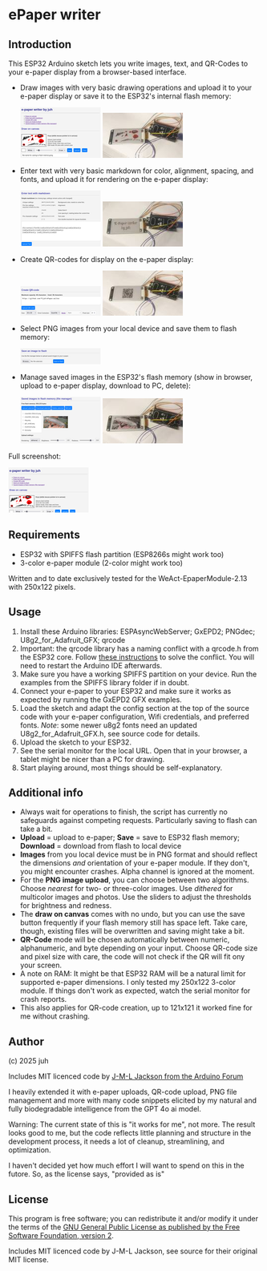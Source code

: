 # ePaper writer

## Introduction

This ESP32 Arduino sketch lets you write images, text, and QR-Codes to your e-paper display from a browser-based interface.

* Draw images with very basic drawing operations and upload it to your e-paper display or save it to the ESP32's internal flash memory:

    [![Screenshot_canvas_small](images/Screenshot_canvas_small.png)](images/Screenshot_canvas.png) [![canvas_full](images/canvas_small.JPG)](images/canvas_full.JPG) 

* Enter text with very basic markdown for color, alignment, spacing, and fonts, and upload it for rendering on the e-paper display:

    [![Screenshot_text_small](images/Screenshot_text_small.png)](images/Screenshot_text.png) [![text_markup_full](images/text_markup_small.JPG)](images/text_markup_full.JPG) 

* Create QR-codes for display on the e-paper display:

    [![Screenshot_QR_small](images/Screenshot_QR_small.png)](images/Screenshot_QR.png) [![QR_full](images/QR_small.JPG)](images/QR_full.JPG) 

* Select PNG images from your local device and save them to flash memory:

    [![Screenshot_save_to_flash_small](images/Screenshot_save_to_flash_small.png)](images/Screenshot_save_to_flash.png)

* Manage saved images in the ESP32's flash memory (show in browser, upload to e-paper display, download to PC, delete):

    [![Screenshot_filemanager_and_upload_small](images/Screenshot_filemanager_and_upload_small.png)](images/Screenshot_filemanager_and_upload.png)
[![PNGupload_full](images/PNGupload_small.JPG)](images/PNGupload_full.JPG)


Full screenshot:

[![Screenshot_a](images/Screenshot_small.png)](images/Screenshot_full.png) 


## Requirements

* ESP32 with SPIFFS flash partition (ESP8266s might work too)
* 3-color e-paper module (2-color might work too)

Written and to date exclusively tested for the WeAct-EpaperModule-2.13 with 250x122 pixels.

## Usage

1. Install these Arduino libraries: ESPAsyncWebServer; GxEPD2; PNGdec; U8g2_for_Adafruit_GFX; qrcode
2. Important: the qrcode library has a naming conflict with a qrcode.h from the ESP32 core. Follow [these instructions](https://github.com/ricmoo/QRCode/issues/35#issuecomment-1179311130) to solve the conflict. You will need to restart the Arduino IDE afterwards.
3. Make sure you have a working SPIFFS partition on your device. Run the examples from the SPIFFS library folder if in doubt.
4. Connect your e-paper to your ESP32 and make sure it works as expected by running the GxEPD2 GFX examples.
5. Load the sketch and adapt the config section at the top of the source code with your e-paper configuration, Wifi credentials, and preferred fonts. *Note*: some newer u8g2 fonts need an updated U8g2_for_Adafruit_GFX.h, see source code for details.
6. Upload the sketch to your ESP32.
7. See the serial monitor for the local URL. Open that in your browser, a tablet might be nicer than a PC for drawing.
8. Start playing around, most things should be self-explanatory.

## Additional info

* Always wait for operations to finish, the script has currently no safeguards against competing requests. Particularly saving to flash can take a bit.
* **Upload** = upload to e-paper; **Save** = save to ESP32 flash memory; **Download** = download from flash to local device
* **Images** from you local device must be in PNG format and should reflect the dimensions *and* orientation of your e-paper module. If they don't, you might encounter crashes. Alpha channel is ignored at the moment.
* For the **PNG image upload**, you can choose between two algorithms. Choose *nearest* for two- or three-color images. Use *dithered* for multicolor images and photos. Use the sliders to adjust the thresholds for brightness and redness.
* The **draw on canvas** comes with no undo, but you can use the save button frequently if your flash memory still has space left. Take care, though, existing files will be overwritten and saving might take a bit.
* **QR-Code** mode will be chosen automatically between numeric, alphanumeric, and byte depending on your input. Choose QR-code size and pixel size with care, the code will not check if the QR will fit ony your screen.
* A note on RAM: It might be that ESP32 RAM will be a natural limit for supported e-paper dimensions. I only tested my 250x122 3-color module. If things don't work as expected, watch the serial monitor for crash reports.
* This also applies for QR-code creation, up to 121x121 it worked fine for me without crashing.

## Author

(c) 2025 juh

Includes MIT licenced code by [J-M-L Jackson from the Arduino Forum](
https://forum.arduino.cc/t/uploading-various-byte-streams-to-an-esp32-using-espasncwebserver/1233455)

I heavily extended it with e-paper uploads, QR-code upload, PNG file management and more with many code snippets elicited by my natural and fully biodegradable intelligence from the GPT 4o ai model.

Warning: The current state of this is "it works for me", not more. The result looks good to me, but the code reflects little planning and structure in the development process, it needs a lot of cleanup, streamlining, and optimization.

I haven't decided yet how much effort I will want to spend on this in the futore.
So, as the license says, "provided as is"

## License

This program is free software; you can redistribute it and/or
modify it under the terms of the [GNU General Public License as
published by the Free Software Foundation, version 2](https://www.gnu.de/documents/gpl-2.0.en.html).

Includes MIT licenced code by J-M-L Jackson, see source for their original MIT license.